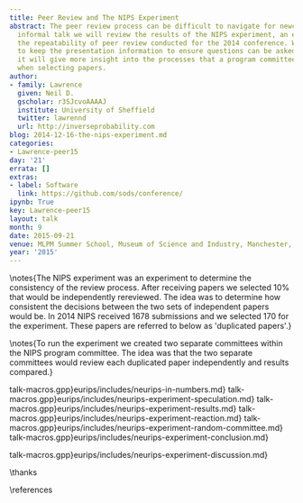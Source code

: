 ```yaml
---
title: Peer Review and The NIPS Experiment
abstract: The peer review process can be difficult to navigate for newcomers. In this
  informal talk we will review the results of the NIPS experiment, an experiment on
  the repeatability of peer review conducted for the 2014 conference. We will try
  to keep the presentation information to ensure questions can be asked. With luck
  it will give more insight into the processes that a program committee goes through
  when selecting papers.
author:
- family: Lawrence
  given: Neil D.
  gscholar: r3SJcvoAAAAJ
  institute: University of Sheffield
  twitter: lawrennd
  url: http://inverseprobability.com
blog: 2014-12-16-the-nips-experiment.md
categories:
- Lawrence-peer15
day: '21'
errata: []
extras:
- label: Software
  link: https://github.com/sods/conference/
ipynb: True
key: Lawrence-peer15
layout: talk
month: 9
date: 2015-09-21
venue: MLPM Summer School, Museum of Science and Industry, Manchester, UK
year: '2015'
---
```


\notes{The NIPS experiment was an experiment to determine the consistency of the review process. After receiving papers we selected 10% that would be independently rereviewed. The idea was to determine how consistent the decisions between the two sets of independent papers would be. In 2014 NIPS received 1678 submissions and we selected 170 for the experiment. These papers are referred to below as 'duplicated papers'.}

\notes{To run the experiment we created two separate committees within the NIPS program committee. The idea was that the two separate committees would review each duplicated paper independently and results compared.}

talk-macros.gpp}eurips/includes/neurips-in-numbers.md}
talk-macros.gpp}eurips/includes/neurips-experiment-speculation.md}
talk-macros.gpp}eurips/includes/neurips-experiment-results.md}
talk-macros.gpp}eurips/includes/neurips-experiment-reaction.md}
talk-macros.gpp}eurips/includes/neurips-experiment-random-committee.md}
talk-macros.gpp}eurips/includes/neurips-experiment-conclusion.md}

talk-macros.gpp}eurips/includes/neurips-experiment-discussion.md}

\thanks

\references

